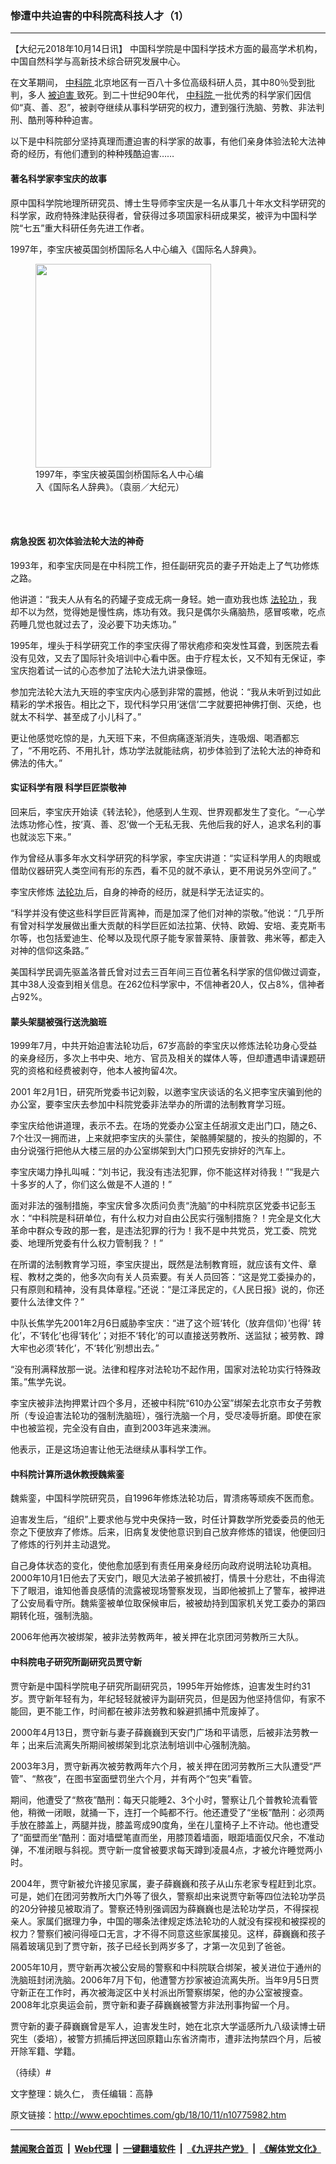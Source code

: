 ### 惨遭中共迫害的中科院高科技人才（1）
------------------------

<p>
 【大纪元2018年10月14日讯】
 <span class="st">
  中国科学院是中国科学技术方面的最高学术机构，中国自然科学与高新技术综合研究发展中心。
 </span>
</p>
<p>
 在文革期间，
 <a href="http://www.epochtimes.com/gb/tag/%E4%B8%AD%E7%A7%91%E9%99%A2.html">
  中科院
 </a>
 北京地区有一百八十多位高级科研人员，其中80％受到批判，多人
 <a href="http://www.epochtimes.com/gb/tag/%E8%A2%AB%E8%BF%AB%E5%AE%B3.html">
  被迫害
 </a>
 致死。到二十世纪90年代，
 <a href="http://www.epochtimes.com/gb/tag/%E4%B8%AD%E7%A7%91%E9%99%A2.html">
  中科院
 </a>
 一批优秀的科学家们因信仰“真、善、忍”，被剥夺继续从事科学研究的权力，遭到强行洗脑、劳教、非法判刑、酷刑等种种迫害。
</p>
<p>
 以下是中科院部分坚持真理而遭迫害的科学家的故事，有他们亲身体验法轮大法神奇的经历，有他们遭到的种种残酷迫害……
</p>
<h4>
 著名科学家李宝庆的故事
</h4>
<p>
 原中国科学院地理所研究员、博士生导师李宝庆是一名从事几十年水文科学研究的科学家，政府特殊津贴获得者，曾获得过多项国家科研成果奖，被评为中国科学院“七五”重大科研任务先进工作者。
</p>
<p>
 1997年，李宝庆被英国剑桥国际名人中心编入《国际名人辞典》。
</p>
<figure class="wp-caption aligncenter" style="width: 281px">
 <a href="http://i.epochtimes.com/assets/uploads/2012/06/1206180318132126-450x522.jpg" rel="noopener noreferrer" target="_blank">
  <img alt="" class="wp-post-image" height="326" src="http://i.epochtimes.com/assets/uploads/2012/06/1206180318132126-450x522.jpg" width="281"/>
 </a>
 <br/><figcaption class="wp-caption-text">
  1997年，李宝庆被英国剑桥国际名人中心编入《国际名人辞典》。（袁丽／大纪元）
 </figcaption><br/>
</figure><br/>
<h4>
 病急投医 初次体验法轮大法的神奇
</h4>
<p>
 1993年，和李宝庆同是在中科院工作，担任副研究员的妻子开始走上了气功修炼之路。
</p>
<p>
 他讲道：“我夫人从有名的药罐子变成无病一身轻。她一直劝我也炼
 <a href="http://www.epochtimes.com/gb/tag/%E6%B3%95%E8%BD%AE%E5%8A%9F.html">
  法轮功
 </a>
 ，我却不以为然，觉得她是慢性病，炼功有效。我只是偶尔头痛脑热，感冒咳嗽，吃点药睡几觉也就过去了，没必要下功夫炼功。”
</p>
<p>
 1995年，埋头于科学研究工作的李宝庆得了带状疱疹和突发性耳聋，到医院去看没有见效，又去了国际针灸培训中心看中医。由于疗程太长，又不知有无保证，李宝庆抱着试一试的心态参加了法轮大法九讲录像班。
</p>
<p>
 参加完法轮大法九天班的李宝庆内心感到非常的震撼，他说：“我从未听到过如此精彩的学术报告。相比之下，现代科学只用‘迷信’二字就要把神佛打倒、灭绝，也就太不科学、甚至成了小儿科了。”
</p>
<p>
 更让他感觉吃惊的是，九天班下来，不但病痛逐渐消失，连吸烟、喝酒都忘了，“不用吃药、不用扎针，炼功学法就能祛病，初步体验到了法轮大法的神奇和佛法的伟大。”
</p>
<h4>
 实证科学有限 科学巨匠崇敬神
</h4>
<p>
 回来后，李宝庆开始读《转法轮》，他感到人生观、世界观都发生了变化。“一心学法炼功修心性，按‘真、善、忍’做一个无私无我、先他后我的好人，追求名利的事也就淡忘下来。”
</p>
<p>
 作为曾经从事多年水文科学研究的科学家，李宝庆讲道：“实证科学用人的肉眼或借助仪器研究人类空间有形的东西，看不见的就不承认，更不用说另外空间了。”
</p>
<p>
 李宝庆修炼
 <a href="http://www.epochtimes.com/gb/tag/%E6%B3%95%E8%BD%AE%E5%8A%9F.html">
  法轮功
 </a>
 后，自身的神奇的经历，就是科学无法证实的。
</p>
<p>
 “科学并没有使这些科学巨匠背离神，而是加深了他们对神的崇敬。”他说：“几乎所有曾对科学发展做出重大贡献的科学巨匠如法拉第、伏特、欧姆、安培、麦克斯韦尔等，也包括爱迪生、伦琴以及现代原子能专家普莱特、康普敦、弗米等，都走入对神的信仰这条路。”
</p>
<p>
 美国科学民调先驱盖洛普氏曾对过去三百年间三百位著名科学家的信仰做过调查，其中38人没查到相关信息。在262位科学家中，不信神者20人，仅占8%，信神者占92%。
</p>
<h4>
 蒙头架腿被强行送洗脑班
</h4>
<p>
 1999年7月，中共开始迫害法轮功后，67岁高龄的李宝庆以修炼法轮功身心受益的亲身经历，多次上书中央、地方、官员及相关的媒体人等，但却遭遇申请课题研究的资格和经费被剥夺，他本人被拘留4次。
</p>
<p>
 2001 年2月1日，研究所党委书记刘毅，以邀李宝庆谈话的名义把李宝庆骗到他的办公室，要李宝庆去参加中科院党委非法举办的所谓的法制教育学习班。
</p>
<p>
 李宝庆给他讲道理，表示不去。在场的党委办公室主任胡淑文走出门口，随之6、7个壮汉一拥而进，上来就把李宝庆的头蒙住，架骼膊架腿的，按头的抱脚的，不由分说强行把他从大楼三层的办公室绑架到大门口预先安排好的汽车上。
</p>
<p>
 李宝庆竭力挣扎叫喊：“刘书记，我没有违法犯罪，你不能这样对待我！”“我是六十多岁的人了，你们这么做是不人道的！”
</p>
<p>
 面对非法的强制措施，李宝庆曾多次质问负责“洗脑”的中科院京区党委书记彭玉水：“中科院是科研单位，有什么权力对自由公民实行强制措施？！完全是文化大革命中群众专政的那一套，是违法犯罪的行为！我不是中共党员，党工委、院党委、地理所党委有什么权力管制我？！”
</p>
<p>
 在所谓的法制教育学习班，李宝庆提出，既然是法制教育班，就应该有文件、章程、教材之类的，他多次向有关人员索要。有关人员回答：“这是党工委操办的，只有原则和精神，没有具体章程。”还说：“是江泽民定的，《人民日报》说的，你还要什么法律文件？”
</p>
<p>
 中队长焦学先2001年2月6日威胁李宝庆：“进了这个班‘转化（放弃信仰）’也得‘ 转化’，不‘转化’也得‘转化’；对拒不‘转化’的可以直接送劳教所、送监狱；被劳教、蹲大牢也必须‘转化’，不‘转化’别想出去。”
</p>
<p>
 “没有刑满释放那一说。法律和程序对法轮功不起作用，国家对法轮功实行特殊政策。”焦学先说。
</p>
<p>
 李宝庆被非法拘押累计四个多月，还被中科院“610办公室”绑架去北京市女子劳教所（专设迫害法轮功的强制洗脑班），强行洗脑一个月，受尽凌辱折磨。即使在家中也被监视，完全没有自由，直到2003年逃来澳洲。
</p>
<p>
 他表示，正是这场迫害让他无法继续从事科学工作。
</p>
<h4>
 中科院计算所退休教授魏紫銮
</h4>
<p>
 魏紫銮，中国科学院研究员，自1996年修炼法轮功后，胃溃疡等顽疾不医而愈。
</p>
<p>
 迫害发生后，“组织”上要求他与党中央保持一致，时任计算数学所党委委员的他无奈之下便放弃了修炼。后来，旧病复发使他意识到自己放弃修炼的错误，他便回归了修炼的行列并主动退党。
</p>
<p>
 自己身体状态的变化，使他愈加感到有责任用亲身经历向政府说明法轮功真相。2000年10月1日他去了天安门，眼见大法弟子被抓被打，情景十分悲壮，不由得流下了眼泪，谁知他善良感情的流露被现场警察发现，当即他被抓上了警车，被押进了公安局看守所。魏紫銮被单位取保候审后，被被劫持到国家机关党工委办的第四期转化班，强制洗脑。
</p>
<p>
 2006年他再次被绑架，被非法劳教两年，被关押在北京团河劳教所三大队。
</p>
<h4>
 中科院电子研究所副研究员贾守新
</h4>
<p>
 贾守新是中国科学院电子研究所副研究员，1995年开始修炼，迫害发生时约31岁。贾守新年轻有为，年纪轻轻就被评为副研究员，但是因为他坚持信仰，有家不能回，更不能工作，时间都在被非法劳教和躲避抓捕中荒废掉了。
</p>
<p>
 2000年4月13日，贾守新与妻子薛巍巍到天安门广场和平请愿，后被非法劳教一年；出来后流离失所期间被绑架到北京法制培训中心强制洗脑。
</p>
<p>
 2003年3月，贾守新再次被劳教两年六个月，被关押在团河劳教所三大队遭受“严管”、“熬夜”，在图书室面壁罚坐六个月，并有两个“包夹”看管。
</p>
<p>
 期间，他遭受了“熬夜”酷刑：每天只能睡2、3个小时，警察让几个普教轮流看管他，稍微一闭眼，就捅一下，连打一个盹都不行。他还遭受了“坐板”酷刑：必须两手放在膝盖上，两腿并拢，膝盖弯成90度角，坐在儿童椅子上不许动。他也遭受了“面壁而坐”酷刑：面对墙壁笔直而坐，用膝顶着墙面，眼距墙面仅尺余，不准动弹，不准闭眼与斜视。贾守新一度曾被要求每天蹲到凌晨4点，才被允许睡觉两小时。
</p>
<p>
 2004年，贾守新被允许接见家属，妻子薛巍巍和孩子从山东老家专程赶到北京。可是，她们在团河劳教所大门外等了很久，警察却出来说贾守新等四位法轮功学员的20分钟接见被取消了。警察还特别强调因为薛巍巍也是法轮功学员，不得探视亲人。家属们据理力争，中国的哪条法律规定炼法轮功的人就没有探视和被探视的权力？警察们被问得哑口无言，才不得不同意这些家属接见。这样，薛巍巍和孩子隔着玻璃见到了贾守新，孩子已经长到两岁多了，才第一次见到了爸爸。
</p>
<p>
 2005年10月，贾守新再次被公安局的警察和中科院联合绑架，被关进位于通州的洗脑班封闭洗脑。2006年7月下旬，他遭警方抄家被迫流离失所。当年9月5日贾守新正在工作时，再次被海淀区中关村派出所警察绑架，他的办公室被搜查。2008年北京奥运会前，贾守新和妻子薛巍巍被警方非法刑事拘留一个月。
</p>
<p>
 贾守新的妻子薛巍巍曾是军人，迫害发生时，她在北京大学遥感所九八级读博士研究生（委培），被警方抓捕后押送回原籍山东省济南市，遭非法拘禁四个月，后被开除军籍、学籍。
</p>
<p>
 （待续）#
</p>
<p>
 文字整理：姚久仁， 责任编辑：高静
</p>

原文链接：http://www.epochtimes.com/gb/18/10/11/n10775982.htm


------------------------
#### [禁闻聚合首页](https://github.com/gfw-breaker/banned-news/blob/master/README.md) &nbsp;|&nbsp; [Web代理](https://github.com/gfw-breaker/open-proxy/blob/master/README.md) &nbsp;|&nbsp; [一键翻墙软件](https://github.com/gfw-breaker/nogfw/blob/master/README.md) &nbsp;|&nbsp; [《九评共产党》](https://github.com/gfw-breaker/9ping.md/blob/master/README.md#九评之一评共产党是什么) &nbsp;|&nbsp; [《解体党文化》](https://github.com/gfw-breaker/jtdwh.md/blob/master/README.md#绪论)